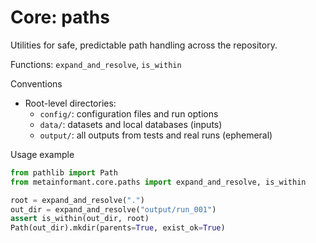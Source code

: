 # Core: paths

Utilities for safe, predictable path handling across the repository.

Functions: `expand_and_resolve`, `is_within`

Conventions

- Root-level directories:
  - `config/`: configuration files and run options
  - `data/`: datasets and local databases (inputs)
  - `output/`: all outputs from tests and real runs (ephemeral)

Usage example

```python
from pathlib import Path
from metainformant.core.paths import expand_and_resolve, is_within

root = expand_and_resolve(".")
out_dir = expand_and_resolve("output/run_001")
assert is_within(out_dir, root)
Path(out_dir).mkdir(parents=True, exist_ok=True)
```
